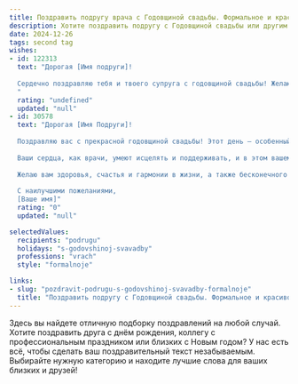 ```yaml
---
title: Поздравить подругу врача с Годовщиной свадьбы. Формальное и красивое
description: Хотите поздравить подругу с Годовщиной свадьбы или другим праздником? Наш ИИ создаст незабываемое поздравление, а вы обязательно выделитесь среди других.  
date: 2024-12-26
tags: second tag
wishes:
- id: 122313
  text: "Дорогая [Имя подруги]!
  
  Сердечно поздравляю тебя и твоего супруга с годовщиной свадьбы! Желаю вам крепкой любви, семейного благополучия, взаимопонимания и радости в каждом дне. Пусть ваша совместная жизнь будет наполнена яркими моментами, а профессиональные успехи, особенно учитывая твою ответственную работу врача, только укрепляют ваши семейные узы.  Пусть счастье и здоровье всегда сопутствуют вашей семье!
  "
  rating: "undefined"
  updated: "null"
- id: 30578
  text: "Дорогая [Имя Подруги]!
  
  Поздравляю вас с прекрасной годовщиной свадьбы! Этот день – особенный момент, который напоминает о счастливых мгновениях, о любви и заботе, которые вы дарите друг другу ежедневно.
  
  Ваши сердца, как врачи, умеют исцелять и поддерживать, и в этом вашем союзе есть какая-то удивительная гармония, которая вдохновляет и восхищает.
  
  Желаю вам здоровья, счастья и гармонии в жизни, а также бесконечного взаимопонимания и любви. Пусть каждый новый день укрепляет вашу семью и приносит радость!
  
  С наилучшими пожеланиями,
  [Ваше имя]"
  rating: "0"
  updated: "null"

selectedValues:
  recipients: "podrugu"
  holidays: "s-godovshinoj-svavadby"
  professions: "vrach"
  style: "formalnoje"

links:
- slug: "pozdravit-podrugu-s-godovshinoj-svavadby-formalnoje"
  title: "Поздравить подругу с Годовщиной свадьбы. Формальное и красивое"
---
```


Здесь вы найдете отличную подборку поздравлений на любой случай. 
Хотите поздравить друга с днём рождения, коллегу с профессиональным праздником или близких с Новым годом? У нас есть всё, чтобы сделать ваш поздравительный текст незабываемым. Выбирайте нужную категорию и находите лучшие слова для ваших близких и друзей!
